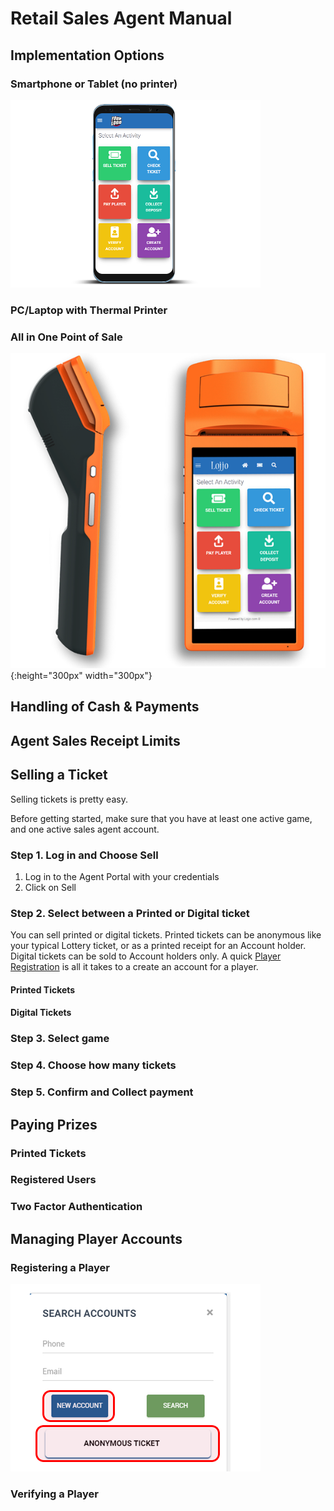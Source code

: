 <!-- TITLE: Retail Sales Agents Guide -->
<!-- SUBTITLE: A complete guide to selling tickets and paying prizes -->

# Retail Sales Agent Manual
## 	Implementation Options
### Smartphone or Tablet (no printer)

![Device Screenshots](/uploads/device-screenshots.png)

### PC/Laptop with Thermal Printer
### All in One Point of Sale 

![](/uploads/600-x-600.png){:height="300px" width="300px"}
## Handling of Cash & Payments
## Agent Sales Receipt Limits
## Selling a Ticket
Selling tickets is pretty easy.

Before getting started, make sure that you have at least one active game, and one active sales agent account. 

### Step 1. Log in and Choose Sell
1. Log in to the Agent Portal with your credentials
2. Click on Sell

### Step 2. Select between a Printed or Digital ticket
You can sell printed or digital tickets. 
Printed tickets can be anonymous like your typical Lottery ticket, or as a printed receipt for an Account holder.
Digital tickets can be sold to Account holders only. A quick [Player Registration](/retail-sales-agents#registering-a-player) is all it takes to a create an account for a player.

#### Printed Tickets

#### Digital Tickets

### Step 3. Select  game

### Step 4. Choose how many tickets

### Step 5. Confirm and Collect payment

## Paying Prizes
### Printed Tickets
### Registered Users
### Two Factor Authentication

## Managing Player Accounts
### Registering a Player

![New Account](/uploads/new-account.png "New Account")
### Verifying a Player
